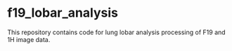 # f19_lobar_analysis
This repository contains code for lung lobar analysis processing of F19 and 1H image data.
